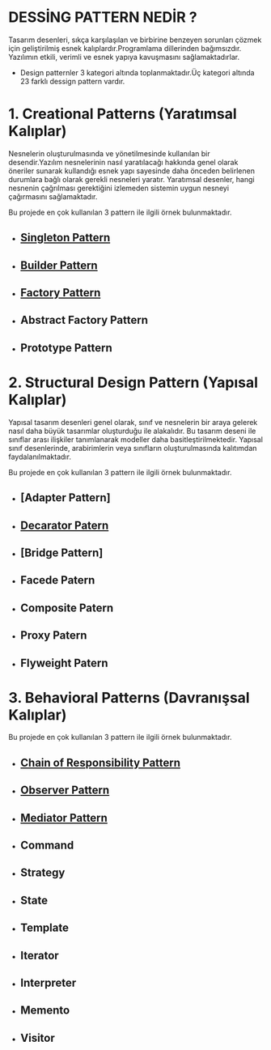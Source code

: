 # DESSİNG PATTERN NEDİR ?

Tasarım desenleri, sıkça karşılaşılan ve birbirine benzeyen sorunları çözmek için geliştirilmiş esnek kalıplardır.Programlama dillerinden bağımsızdır. Yazılımın etkili, verimli ve esnek yapıya kavuşmasını sağlamaktadırlar.

* Design patternler 3 kategori altında toplanmaktadır.Üç kategori altında 23 farklı dessign pattern vardır.

# 1. Creational Patterns (Yaratımsal Kalıplar)

Nesnelerin oluşturulmasında ve yönetilmesinde kullanılan bir desendir.Yazılım nesnelerinin nasıl yaratılacağı hakkında genel olarak öneriler sunarak kullandığı esnek yapı sayesinde daha önceden belirlenen durumlara bağlı olarak gerekli nesneleri yaratır. Yaratımsal desenler, hangi nesnenin çağrılması gerektiğini izlemeden sistemin uygun nesneyi çağırmasını sağlamaktadır.

Bu projede en çok kullanılan 3 pattern ile ilgili örnek bulunmaktadır.

  * ## [Singleton Pattern](https://github.com/ezgiyaman/Design_Patterns/tree/master/CreationalPatterns/SingletonPattern)
  * ## [Builder Pattern](https://github.com/ezgiyaman/Design_Patterns/tree/master/CreationalPatterns/BuilderPattern)
  * ## [Factory Pattern](https://github.com/ezgiyaman/Design_Patterns/tree/master/CreationalPatterns/FactoryMethod)
  * ## Abstract Factory Pattern
  * ## Prototype Pattern

# 2. Structural Design Pattern (Yapısal Kalıplar)

Yapısal tasarım desenleri genel olarak, sınıf ve nesnelerin bir araya gelerek nasıl daha büyük tasarımlar oluşturduğu ile alakalıdır. Bu tasarım deseni ile sınıflar arası ilişkiler tanımlanarak modeller daha basitleştirilmektedir. Yapısal sınıf desenlerinde, arabirimlerin veya sınıfların oluşturulmasında kalıtımdan faydalanılmaktadır.

Bu projede en çok kullanılan 3 pattern ile ilgili örnek bulunmaktadır.

* ## [Adapter Pattern]
* ## [Decarator Patern](https://github.com/ezgiyaman/Design_Patterns/tree/master/StructuralPatterns/DecoratorPattern)
* ## [Bridge Pattern]
* ## Facede Patern
* ## Composite Patern
* ## Proxy Patern
* ## Flyweight Patern

# 3. Behavioral Patterns (Davranışsal Kalıplar)



Bu projede en çok kullanılan 3 pattern ile ilgili örnek bulunmaktadır.

* ## [Chain of Responsibility Pattern](https://github.com/ezgiyaman/Design_Patterns/tree/master/BehavioralPatterns/TheChainofResponsibility)
* ## [Observer Pattern](https://github.com/ezgiyaman/Design_Patterns/tree/master/BehavioralPatterns/ObserverPattern)
* ## [Mediator Pattern](https://github.com/ezgiyaman/Design_Patterns/tree/master/BehavioralPatterns/Mediator%20Pattern)
* ## Command
* ## Strategy
* ## State
* ## Template
* ## Iterator
* ## Interpreter
* ## Memento
* ## Visitor


